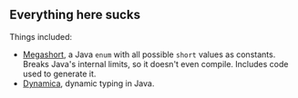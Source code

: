 ## Everything here sucks

Things included:

* [Megashort](megashort), a Java <code>enum</code> with all possible <code>short</code> values as constants. Breaks 
Java's internal limits, so it doesn't even compile. Includes code used to generate it.
* [Dynamica](dynamica), dynamic typing in Java.